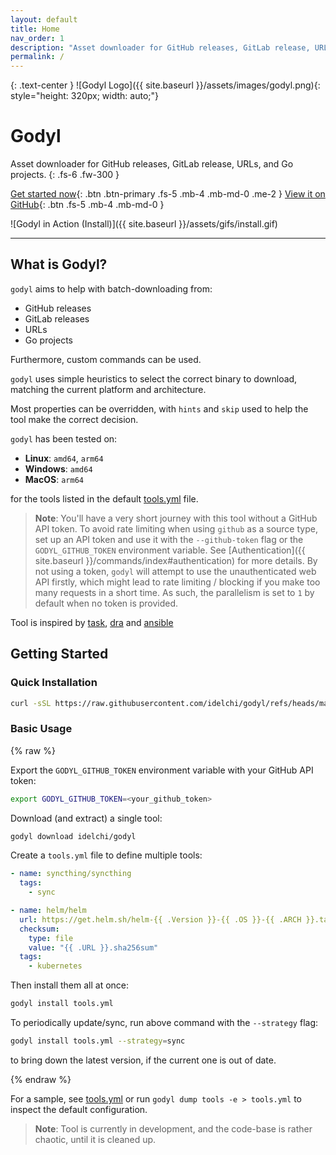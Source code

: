 ```yaml
---
layout: default
title: Home
nav_order: 1
description: "Asset downloader for GitHub releases, GitLab release, URLs, and Go projects."
permalink: /
---
```


{: .text-center }
![Godyl Logo]({{ site.baseurl }}/assets/images/godyl.png){: style="height: 320px; width: auto;"}

# Godyl

Asset downloader for GitHub releases, GitLab release, URLs, and Go projects.
{: .fs-6 .fw-300 }

[Get started now](#getting-started){: .btn .btn-primary .fs-5 .mb-4 .mb-md-0 .me-2 } [View it on GitHub](https://github.com/idelchi/godyl){: .btn .fs-5 .mb-4 .mb-md-0 }

![Godyl in Action (Install)]({{ site.baseurl }}/assets/gifs/install.gif)

---

## What is Godyl?

`godyl` aims to help with batch-downloading from:

- GitHub releases
- GitLab releases
- URLs
- Go projects

Furthermore, custom commands can be used.

`godyl` uses simple heuristics to select the correct binary to download, matching the current platform and architecture.

Most properties can be overridden, with `hints` and `skip` used to help the tool make the correct decision.

`godyl` has been tested on:

- **Linux**: `amd64`, `arm64`
- **Windows**: `amd64`
- **MacOS**: `arm64`

for the tools listed in the default [tools.yml](https://github.com/idelchi/godyl/blob/main/tools.yml) file.

> **Note**: You'll have a very short journey with this tool without a GitHub API token. To avoid rate limiting when using `github` as a source type, set up an API token and use it with the `--github-token` flag or the `GODYL_GITHUB_TOKEN` environment variable. See [Authentication]({{ site.baseurl }}/commands/index#authentication) for more details. By not using a token, `godyl` will attempt to use the unauthenticated web API firstly, which might lead to rate limiting / blocking if you make too many requests in a short time. As such, the parallelism is set to `1` by default when no token is provided.

Tool is inspired by [task](https://github.com/go-task/task), [dra](https://github.com/devmatteini/dra) and [ansible](https://github.com/ansible/ansible)

## Getting Started

### Quick Installation

```sh
curl -sSL https://raw.githubusercontent.com/idelchi/godyl/refs/heads/main/install.sh | sh -s -- -d ~/.local/bin
```

### Basic Usage

{% raw %}

Export the `GODYL_GITHUB_TOKEN` environment variable with your GitHub API token:

```sh
export GODYL_GITHUB_TOKEN=<your_github_token>
```

Download (and extract) a single tool:

```sh
godyl download idelchi/godyl
```

Create a `tools.yml` file to define multiple tools:

```yaml
- name: syncthing/syncthing
  tags:
    - sync

- name: helm/helm
  url: https://get.helm.sh/helm-{{ .Version }}-{{ .OS }}-{{ .ARCH }}.tar.gz
  checksum:
    type: file
    value: "{{ .URL }}.sha256sum"
  tags:
    - kubernetes
```

Then install them all at once:

```sh
godyl install tools.yml
```

To periodically update/sync, run above command with the `--strategy` flag:

```sh
godyl install tools.yml --strategy=sync
```

to bring down the latest version, if the current one is out of date.

{% endraw %}

For a sample, see [tools.yml](https://github.com/idelchi/godyl/blob/main/tools.yml) or run `godyl dump tools -e > tools.yml` to inspect the default configuration.

> **Note**: Tool is currently in development, and the code-base is rather chaotic, until it is cleaned up.
